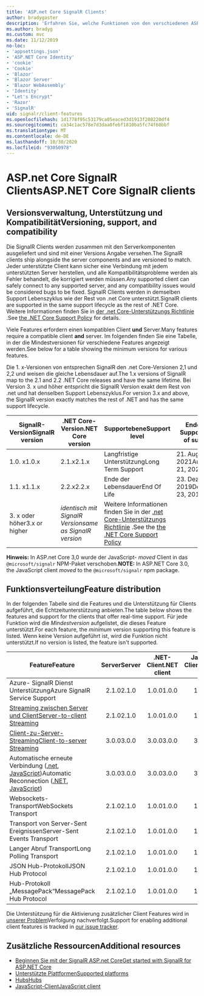 ```yaml
---
title: 'ASP.net Core SignalR Clients'
author: bradygaster
description: 'Erfahren Sie, welche Funktionen von den verschiedenen ASP.net Core Clients unterstützt werden SignalR .'
ms.author: bradyg
ms.custom: mvc
ms.date: 11/12/2019
no-loc:
- 'appsettings.json'
- 'ASP.NET Core Identity'
- 'cookie'
- 'Cookie'
- 'Blazor'
- 'Blazor Server'
- 'Blazor WebAssembly'
- 'Identity'
- "Let's Encrypt"
- 'Razor'
- 'SignalR'
uid: signalr/client-features
ms.openlocfilehash: 1d1778f95c53179ca05eaced3d1913f208220df4
ms.sourcegitcommit: ca34c1ac578e7d3daa0febf1810ba5fc74f60bbf
ms.translationtype: MT
ms.contentlocale: de-DE
ms.lasthandoff: 10/30/2020
ms.locfileid: "93050978"
---
```

# <a name="aspnet-core-no-locsignalr-clients"></a><span data-ttu-id="a37c1-103">ASP.net Core SignalR Clients</span><span class="sxs-lookup"><span data-stu-id="a37c1-103">ASP.NET Core SignalR clients</span></span>

## <a name="versioning-support-and-compatibility"></a><span data-ttu-id="a37c1-104">Versionsverwaltung, Unterstützung und Kompatibilität</span><span class="sxs-lookup"><span data-stu-id="a37c1-104">Versioning, support, and compatibility</span></span>

<span data-ttu-id="a37c1-105">Die SignalR Clients werden zusammen mit den Serverkomponenten ausgeliefert und sind mit einer Versions Angabe versehen.</span><span class="sxs-lookup"><span data-stu-id="a37c1-105">The SignalR clients ship alongside the server components and are versioned to match.</span></span> <span data-ttu-id="a37c1-106">Jeder unterstützte Client kann sicher eine Verbindung mit jedem unterstützten Server herstellen, und alle Kompatibilitätsprobleme werden als Fehler behandelt, die korrigiert werden müssen.</span><span class="sxs-lookup"><span data-stu-id="a37c1-106">Any supported client can safely connect to any supported server, and any compatibility issues would be considered bugs to be fixed.</span></span> <span data-ttu-id="a37c1-107">SignalR Clients werden in demselben Support Lebenszyklus wie der Rest von .net Core unterstützt.</span><span class="sxs-lookup"><span data-stu-id="a37c1-107">SignalR clients are supported in the same support lifecycle as the rest of .NET Core.</span></span> <span data-ttu-id="a37c1-108">Weitere Informationen finden Sie in [der .net Core-Unterstützungs Richtlinie](https://dotnet.microsoft.com/platform/support/policy/dotnet-core) .</span><span class="sxs-lookup"><span data-stu-id="a37c1-108">See [the .NET Core Support Policy](https://dotnet.microsoft.com/platform/support/policy/dotnet-core) for details.</span></span>

<span data-ttu-id="a37c1-109">Viele Features erfordern einen kompatiblen Client **und** Server.</span><span class="sxs-lookup"><span data-stu-id="a37c1-109">Many features require a compatible client **and** server.</span></span> <span data-ttu-id="a37c1-110">Im folgenden finden Sie eine Tabelle, in der die Mindestversionen für verschiedene Features angezeigt werden.</span><span class="sxs-lookup"><span data-stu-id="a37c1-110">See below for a table showing the minimum versions for various features.</span></span>

<span data-ttu-id="a37c1-111">Die 1. x-Versionen von entsprechen SignalR den .net Core-Versionen 2,1 und 2,2 und weisen die gleiche Lebensdauer auf.</span><span class="sxs-lookup"><span data-stu-id="a37c1-111">The 1.x versions of SignalR map to the 2.1 and 2.2 .NET Core releases and have the same lifetime.</span></span> <span data-ttu-id="a37c1-112">Bei Version 3. x und höher entspricht die SignalR Version exakt dem Rest von .net und hat denselben Support Lebenszyklus.</span><span class="sxs-lookup"><span data-stu-id="a37c1-112">For version 3.x and above, the SignalR version exactly matches the rest of .NET and has the same support lifecycle.</span></span>

| <span data-ttu-id="a37c1-113">SignalR-Version</span><span class="sxs-lookup"><span data-stu-id="a37c1-113">SignalR version</span></span> | <span data-ttu-id="a37c1-114">.NET Core-Version</span><span class="sxs-lookup"><span data-stu-id="a37c1-114">.NET Core version</span></span> | <span data-ttu-id="a37c1-115">Supportebene</span><span class="sxs-lookup"><span data-stu-id="a37c1-115">Support level</span></span> | <span data-ttu-id="a37c1-116">Ende des Supports</span><span class="sxs-lookup"><span data-stu-id="a37c1-116">End of support</span></span> |
| - | - | - | - |
| <span data-ttu-id="a37c1-117">1.0. x</span><span class="sxs-lookup"><span data-stu-id="a37c1-117">1.0.x</span></span> | <span data-ttu-id="a37c1-118">2.1.x</span><span class="sxs-lookup"><span data-stu-id="a37c1-118">2.1.x</span></span> | <span data-ttu-id="a37c1-119">Langfristige Unterstützung</span><span class="sxs-lookup"><span data-stu-id="a37c1-119">Long Term Support</span></span> | <span data-ttu-id="a37c1-120">21. August 2021</span><span class="sxs-lookup"><span data-stu-id="a37c1-120">August 21, 2021</span></span> |
| <span data-ttu-id="a37c1-121">1.1. x</span><span class="sxs-lookup"><span data-stu-id="a37c1-121">1.1.x</span></span> | <span data-ttu-id="a37c1-122">2.2.x</span><span class="sxs-lookup"><span data-stu-id="a37c1-122">2.2.x</span></span> | <span data-ttu-id="a37c1-123">Ende der Lebensdauer</span><span class="sxs-lookup"><span data-stu-id="a37c1-123">End Of Life</span></span> | <span data-ttu-id="a37c1-124">23. Dezember 2019</span><span class="sxs-lookup"><span data-stu-id="a37c1-124">December 23, 2019</span></span> |
| <span data-ttu-id="a37c1-125">3. x oder höher</span><span class="sxs-lookup"><span data-stu-id="a37c1-125">3.x or higher</span></span> | <span data-ttu-id="a37c1-126">*identisch mit SignalR Version*</span><span class="sxs-lookup"><span data-stu-id="a37c1-126">*same as SignalR version*</span></span> | <span data-ttu-id="a37c1-127">Weitere Informationen finden Sie in der [.net Core-Unterstützungs Richtlinie](https://dotnet.microsoft.com/platform/support/policy/dotnet-core) .</span><span class="sxs-lookup"><span data-stu-id="a37c1-127">See the [the .NET Core Support Policy](https://dotnet.microsoft.com/platform/support/policy/dotnet-core)</span></span> |

<span data-ttu-id="a37c1-128">**Hinweis:** In ASP.net Core 3,0 wurde der JavaScript- *moved* Client in das `@microsoft/signalr` NPM-Paket verschoben.</span><span class="sxs-lookup"><span data-stu-id="a37c1-128">**NOTE:** In ASP.NET Core 3.0, the JavaScript client *moved* to the `@microsoft/signalr` npm package.</span></span>

## <a name="feature-distribution"></a><span data-ttu-id="a37c1-129">Funktionsverteilung</span><span class="sxs-lookup"><span data-stu-id="a37c1-129">Feature distribution</span></span>

<span data-ttu-id="a37c1-130">In der folgenden Tabelle sind die Features und die Unterstützung für Clients aufgeführt, die Echtzeitunterstützung anbieten.</span><span class="sxs-lookup"><span data-stu-id="a37c1-130">The table below shows the features and support for the clients that offer real-time support.</span></span> <span data-ttu-id="a37c1-131">Für jede Funktion wird die *Mindestversion* aufgelistet, die dieses Feature unterstützt.</span><span class="sxs-lookup"><span data-stu-id="a37c1-131">For each feature, the *minimum* version supporting this feature is listed.</span></span> <span data-ttu-id="a37c1-132">Wenn keine Version aufgeführt ist, wird die Funktion nicht unterstützt.</span><span class="sxs-lookup"><span data-stu-id="a37c1-132">If no version is listed, the feature isn't supported.</span></span>

| <span data-ttu-id="a37c1-133">Feature</span><span class="sxs-lookup"><span data-stu-id="a37c1-133">Feature</span></span> | <span data-ttu-id="a37c1-134">Server</span><span class="sxs-lookup"><span data-stu-id="a37c1-134">Server</span></span> | <span data-ttu-id="a37c1-135">.NET-Client</span><span class="sxs-lookup"><span data-stu-id="a37c1-135">.NET client</span></span> | <span data-ttu-id="a37c1-136">JavaScript-Client</span><span class="sxs-lookup"><span data-stu-id="a37c1-136">JavaScript client</span></span> | <span data-ttu-id="a37c1-137">Java-Client</span><span class="sxs-lookup"><span data-stu-id="a37c1-137">Java client</span></span> |
| ---- | :-: | :-: | :-: | :-: |
| <span data-ttu-id="a37c1-138">Azure- SignalR Dienst Unterstützung</span><span class="sxs-lookup"><span data-stu-id="a37c1-138">Azure SignalR Service Support</span></span> |<span data-ttu-id="a37c1-139">2.1.0</span><span class="sxs-lookup"><span data-stu-id="a37c1-139">2.1.0</span></span>|<span data-ttu-id="a37c1-140">1.0.0</span><span class="sxs-lookup"><span data-stu-id="a37c1-140">1.0.0</span></span>|<span data-ttu-id="a37c1-141">1.0.0</span><span class="sxs-lookup"><span data-stu-id="a37c1-141">1.0.0</span></span>|<span data-ttu-id="a37c1-142">1.0.0</span><span class="sxs-lookup"><span data-stu-id="a37c1-142">1.0.0</span></span>|
| [<span data-ttu-id="a37c1-143">Streaming zwischen Server und Client</span><span class="sxs-lookup"><span data-stu-id="a37c1-143">Server-to-client Streaming</span></span>](xref:signalr/streaming)          |<span data-ttu-id="a37c1-144">2.1.0</span><span class="sxs-lookup"><span data-stu-id="a37c1-144">2.1.0</span></span>|<span data-ttu-id="a37c1-145">1.0.0</span><span class="sxs-lookup"><span data-stu-id="a37c1-145">1.0.0</span></span>|<span data-ttu-id="a37c1-146">1.0.0</span><span class="sxs-lookup"><span data-stu-id="a37c1-146">1.0.0</span></span>|<span data-ttu-id="a37c1-147">1.0.0</span><span class="sxs-lookup"><span data-stu-id="a37c1-147">1.0.0</span></span>|
| [<span data-ttu-id="a37c1-148">Client-zu-Server-Streaming</span><span class="sxs-lookup"><span data-stu-id="a37c1-148">Client-to-server Streaming</span></span>](xref:signalr/streaming)          |<span data-ttu-id="a37c1-149">3.0.0</span><span class="sxs-lookup"><span data-stu-id="a37c1-149">3.0.0</span></span>|<span data-ttu-id="a37c1-150">3.0.0</span><span class="sxs-lookup"><span data-stu-id="a37c1-150">3.0.0</span></span>|<span data-ttu-id="a37c1-151">3.0.0</span><span class="sxs-lookup"><span data-stu-id="a37c1-151">3.0.0</span></span>|<span data-ttu-id="a37c1-152">3.0.0</span><span class="sxs-lookup"><span data-stu-id="a37c1-152">3.0.0</span></span>|
| <span data-ttu-id="a37c1-153">Automatische erneute Verbindung ([.net](./dotnet-client.md?tabs=visual-studio&view=aspnetcore-3.0#handle-lost-connection), [JavaScript](./javascript-client.md?view=aspnetcore-3.0#reconnect-clients))</span><span class="sxs-lookup"><span data-stu-id="a37c1-153">Automatic Reconnection ([.NET](./dotnet-client.md?tabs=visual-studio&view=aspnetcore-3.0#handle-lost-connection), [JavaScript](./javascript-client.md?view=aspnetcore-3.0#reconnect-clients))</span></span>          |<span data-ttu-id="a37c1-154">3.0.0</span><span class="sxs-lookup"><span data-stu-id="a37c1-154">3.0.0</span></span>|<span data-ttu-id="a37c1-155">3.0.0</span><span class="sxs-lookup"><span data-stu-id="a37c1-155">3.0.0</span></span>|<span data-ttu-id="a37c1-156">3.0.0</span><span class="sxs-lookup"><span data-stu-id="a37c1-156">3.0.0</span></span>|❌|
| <span data-ttu-id="a37c1-157">Websockets-Transport</span><span class="sxs-lookup"><span data-stu-id="a37c1-157">WebSockets Transport</span></span> |<span data-ttu-id="a37c1-158">2.1.0</span><span class="sxs-lookup"><span data-stu-id="a37c1-158">2.1.0</span></span>|<span data-ttu-id="a37c1-159">1.0.0</span><span class="sxs-lookup"><span data-stu-id="a37c1-159">1.0.0</span></span>|<span data-ttu-id="a37c1-160">1.0.0</span><span class="sxs-lookup"><span data-stu-id="a37c1-160">1.0.0</span></span>|<span data-ttu-id="a37c1-161">1.0.0</span><span class="sxs-lookup"><span data-stu-id="a37c1-161">1.0.0</span></span>|
| <span data-ttu-id="a37c1-162">Transport von Server-Sent Ereignissen</span><span class="sxs-lookup"><span data-stu-id="a37c1-162">Server-Sent Events Transport</span></span> |<span data-ttu-id="a37c1-163">2.1.0</span><span class="sxs-lookup"><span data-stu-id="a37c1-163">2.1.0</span></span>|<span data-ttu-id="a37c1-164">1.0.0</span><span class="sxs-lookup"><span data-stu-id="a37c1-164">1.0.0</span></span>|<span data-ttu-id="a37c1-165">1.0.0</span><span class="sxs-lookup"><span data-stu-id="a37c1-165">1.0.0</span></span>|❌|
| <span data-ttu-id="a37c1-166">Langer Abruf Transport</span><span class="sxs-lookup"><span data-stu-id="a37c1-166">Long Polling Transport</span></span> |<span data-ttu-id="a37c1-167">2.1.0</span><span class="sxs-lookup"><span data-stu-id="a37c1-167">2.1.0</span></span>|<span data-ttu-id="a37c1-168">1.0.0</span><span class="sxs-lookup"><span data-stu-id="a37c1-168">1.0.0</span></span>|<span data-ttu-id="a37c1-169">1.0.0</span><span class="sxs-lookup"><span data-stu-id="a37c1-169">1.0.0</span></span>|<span data-ttu-id="a37c1-170">3.0.0</span><span class="sxs-lookup"><span data-stu-id="a37c1-170">3.0.0</span></span>|
| <span data-ttu-id="a37c1-171">JSON Hub-Protokoll</span><span class="sxs-lookup"><span data-stu-id="a37c1-171">JSON Hub Protocol</span></span> |<span data-ttu-id="a37c1-172">2.1.0</span><span class="sxs-lookup"><span data-stu-id="a37c1-172">2.1.0</span></span>|<span data-ttu-id="a37c1-173">1.0.0</span><span class="sxs-lookup"><span data-stu-id="a37c1-173">1.0.0</span></span>|<span data-ttu-id="a37c1-174">1.0.0</span><span class="sxs-lookup"><span data-stu-id="a37c1-174">1.0.0</span></span>|<span data-ttu-id="a37c1-175">1.0.0</span><span class="sxs-lookup"><span data-stu-id="a37c1-175">1.0.0</span></span>|
| <span data-ttu-id="a37c1-176">Hub-Protokoll „MessagePack“</span><span class="sxs-lookup"><span data-stu-id="a37c1-176">MessagePack Hub Protocol</span></span> |<span data-ttu-id="a37c1-177">2.1.0</span><span class="sxs-lookup"><span data-stu-id="a37c1-177">2.1.0</span></span>|<span data-ttu-id="a37c1-178">1.0.0</span><span class="sxs-lookup"><span data-stu-id="a37c1-178">1.0.0</span></span>|<span data-ttu-id="a37c1-179">1.0.0</span><span class="sxs-lookup"><span data-stu-id="a37c1-179">1.0.0</span></span>|❌|

<span data-ttu-id="a37c1-180">Die Unterstützung für die Aktivierung zusätzlicher Client Features wird in [unserer Problem](https://github.com/dotnet/AspNetCore/issues)Verfolgung nachverfolgt.</span><span class="sxs-lookup"><span data-stu-id="a37c1-180">Support for enabling additional client features is tracked in [our issue tracker](https://github.com/dotnet/AspNetCore/issues).</span></span>

## <a name="additional-resources"></a><span data-ttu-id="a37c1-181">Zusätzliche Ressourcen</span><span class="sxs-lookup"><span data-stu-id="a37c1-181">Additional resources</span></span>

* [<span data-ttu-id="a37c1-182">Beginnen Sie mit der SignalR ASP.net Core</span><span class="sxs-lookup"><span data-stu-id="a37c1-182">Get started with SignalR for ASP.NET Core</span></span>](xref:tutorials/signalr)
* [<span data-ttu-id="a37c1-183">Unterstützte Plattformen</span><span class="sxs-lookup"><span data-stu-id="a37c1-183">Supported platforms</span></span>](xref:signalr/supported-platforms)
* [<span data-ttu-id="a37c1-184">Hubs</span><span class="sxs-lookup"><span data-stu-id="a37c1-184">Hubs</span></span>](xref:signalr/hubs)
* [<span data-ttu-id="a37c1-185">JavaScript-Client</span><span class="sxs-lookup"><span data-stu-id="a37c1-185">JavaScript client</span></span>](xref:signalr/javascript-client)